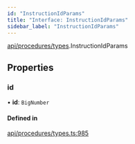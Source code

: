 ```yaml
---
id: "InstructionIdParams"
title: "Interface: InstructionIdParams"
sidebar_label: "InstructionIdParams"
---
```


[api/procedures/types](../../../../../modules/API/Procedures/Types/Types.md).InstructionIdParams

## Properties

### id

• **id**: `BigNumber`

#### Defined in

[api/procedures/types.ts:985](https://github.com/PolymeshAssociation/polymesh-sdk/blob/3cc570ade/src/api/procedures/types.ts#L985)

